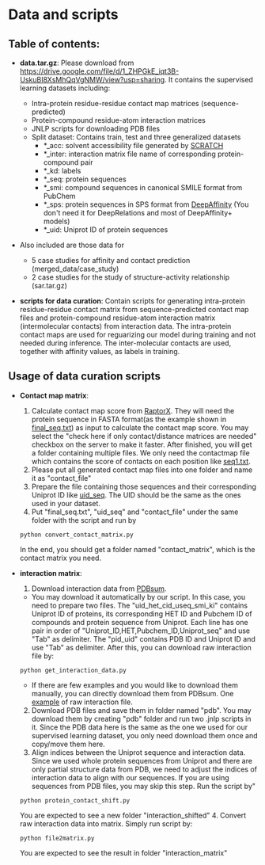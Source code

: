 # Data and scripts

## Table of contents:
* **data.tar.gz**: Please download from https://drive.google.com/file/d/1_ZHPGkE_iqt3B-UskuBI8XsMhQqVgNMW/view?usp=sharing. It contains the supervised learning datasets including:
  * Intra-protein residue-residue contact map matrices (sequence-predicted)
  * Protein-compound residue-atom interaction matrices
  * JNLP scripts for downloading PDB files
  * Split dataset: Contains train, test and three generalized datasets
    * *_acc: solvent accessibility file generated by [SCRATCH](http://scratch.proteomics.ics.uci.edu/)
    * *_inter: interaction matrix file name of corresponding protein-compound pair
    * *_kd: labels
    * *_seq: protein sequences
    * *_smi: compound sequences in canonical SMILE format from PubChem
    * *_sps: protein sequences in SPS format from [DeepAffinity](https://github.com/Shen-Lab/DeepAffinity) (You don't need it for DeepRelations and most of DeepAffinity+ models)
    * *_uid: Uniprot ID of protein sequences
    
 * Also included are those data for 
   * 5 case studies for affinity and contact prediction (merged_data/case_study)
   * 2 case studies for the study of structure-activity relationship (sar.tar.gz)
    
* **scripts for data curation**: Contain scripts for generating intra-protein residue-residue contact matrix from sequence-predicted contact map files and protein-compound residue-atom interaction matrix (intermolecular contacts) from interaction data.  The intra-protein contact maps are used for reguarizing our model during training and not needed during inference.  The inter-molecular contacts are used, together with affinity values, as labels in training.  

## Usage of data curation scripts
* **Contact map matrix**:
  1. Calculate contact map score from [RaptorX](http://raptorx.uchicago.edu/ContactMap/). They will need the protein sequence in FASTA format(as the example shown in [final_seq.txt](./final_seq.txt)) as input to calculate the contact map score. You may select the "check here if only contact/distance matrices are needed" checkbox on the server to make it faster. After finished, you will get a folder containing multiple files. We only need the contactmap file which contains the score of contacts on each position like [seq1.txt](./seq1.txt).
  2. Please put all generated contact map files into one folder and name it as "contact_file"
  3. Prepare the file containing those sequences and their corresponding Uniprot ID like [uid_seq](./uid_seq). The UID should be the same as the ones used in your dataset.
  4. Put "final_seq.txt", "uid_seq" and "contact_file" under the same folder with the script and run by
  ```
  python convert_contact_matrix.py
  ```
  In the end, you should get a folder named "contact_matrix", which is the contact matrix you need.  

* **interaction matrix**:
  1. Download interaction data from [PDBsum](http://www.ebi.ac.uk/thornton-srv/databases/cgi-bin/pdbsum/GetPage.pl?pdbcode=index.html). 
   * You may download it automatically by our script. In this case, you need to prepare two files. The "uid_het_cid_useq_smi_ki" contains Uniprot ID of proteins, its corresponding HET ID and Pubchem ID of compounds and protein sequence from Uniprot. Each line has one pair in order of "Uniprot_ID,HET,Pubchem_ID,Uniprot_seq" and use "Tab" as delimiter. The "pid_uid" contains PDB ID and Uniprot ID and use "Tab" as delimiter. After this, you can download raw interaction file by:
    ```
    python get_interaction_data.py
    ```
   * If there are few examples and you would like to download them manually, you can directly download them from PDBsum. One [example](http://www.ebi.ac.uk/thornton-srv/databases/cgi-bin/pdbsum/GetLigInt.pl?pdb=1kfv&ligtype=01&ligno=01) of raw interaction file.
  2. Download PDB files and save them in folder named "pdb". You may download them by creating "pdb" folder and run two .jnlp scripts in it. Since the PDB data here is the same as the one we used for our supervised learning dataset, you only need download them once and copy/move them here.
  3. Align indices between the Uniprot sequence and interaction data. Since we used whole protein sequences from Uniprot and there are only partial structure data from PDB, we need to adjust the indices of interaction data to align with our sequences. If you are using sequences from PDB files, you may skip this step. Run the script by"
   ```
   python protein_contact_shift.py
   ```
  You are expected to see a new folder "interaction_shifted"
  4. Convert raw interaction data into matrix. Simply run script by:
   ```
   python file2matrix.py
   ```
  You are expected to see the result in folder "interaction_matrix"
  

